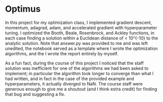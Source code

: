 # Optimus

In this project for my optimization class, I implemented gradient descent, momentum, adagrad, adam, and accelerated gradient with hyperparameter tuning. I optimized the Booth, Beale, Rosenbrock, and Ackley functions, in each case finding a solution within a Euclidean distance of < 10^{-10} to the analytic solution. Note that answer.py was provided to me and was left unedited, the notebook served as a template where I wrote the optimization algorithms, and the I wrote the report entirely by myself.

As a fun fact, during the course of this project I noticed that the staff solution was inefficient for one of the algorithms we had been asked to implement; in particular the algorithm took longer to converge than what I had written, and in fact in the case of the provided example and hyperparameters, it actually diverged to NaN. The course staff were generous enough to give me a shoutout (and I think extra credit) for finding that bug and suggesting a fix.
